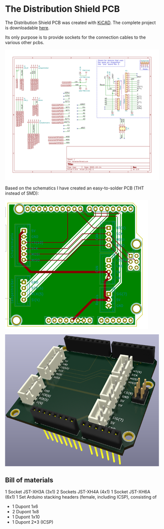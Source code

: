 # The Distribution Shield PCB

The Distribution Shield PCB was created with [KiCAD](https://kicad-pcb.org/). The complete project is downloadable [here](files/Shield.zip).

Its only purpose is to provide sockets for the connection cables to the various other pcbs.

![the schematics](images/ShieldSchematics.png)


Based on the schematics I have created an easy-to-solder PCB (THT instead of SMD):

![the pcb](images/Shield-brd.svg)

![the rendered pcb](images/ShieldPCB.png)

## Bill of materials
1 Socket  JST-XH3A (3x1)
2 Sockets JST-XH4A (4x1)
1 Socket  JST-XH6A (6x1)
1 Set Arduino stacking headers (female, including ICSP), consisting of
* 1 Dupont 1x6
* 2 Dupont 1x8
* 1 Dupont 1x10
* 1 Dupont 2*3 (ICSP)
